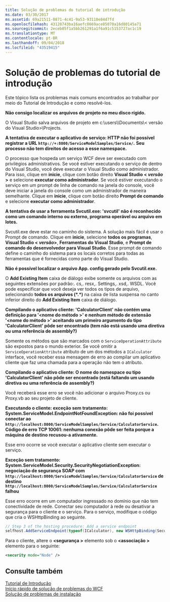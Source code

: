 ```yaml
---
title: Solução de problemas do tutorial de introdução
ms.date: 03/30/2017
ms.assetid: 69a21511-0871-4c41-9a53-93110e84d7fd
ms.openlocfilehash: 43128743ba16aefc8669ace85070a16d80145a71
ms.sourcegitcommit: 2eceb05f1a5bb261291a1f6a91c5153727ac1c19
ms.translationtype: MT
ms.contentlocale: pt-BR
ms.lasthandoff: 09/04/2018
ms.locfileid: "43519415"
---
```

# <a name="troubleshooting-the-getting-started-tutorial"></a>Solução de problemas do tutorial de introdução
Este tópico lista os problemas mais comuns encontrados ao trabalhar por meio do Tutorial de Introdução e como resolvê-los.  
  
**Não consigo localizar os arquivos de projeto no meu disco rígido.**

 O Visual Studio salva arquivos de projeto em c:\users\\<user name>\Documents\\< versão do Visual Studio\>\Projects.  
  
**A tentativa de executar o aplicativo de serviço: HTTP não foi possível registrar a URL `http://+:8000/ServiceModelSamples/Service/`.** 
 **Seu processo não tem direitos de acesso a esse namespace.** 

 O processo que hospeda um serviço WCF deve ser executado com privilégios administrativos. Se você estiver executando o serviço de dentro do Visual Studio, você deve executar o Visual Studio como administrador. Para isso, clique em **inicie**, clique com botão direito **Visual Studio \< *versão* >**  e selecione **executar como administrador**. Se você estiver executando o serviço em um prompt de linha de comando na janela do console, você deve iniciar a janela do console como um administrador de maneira semelhante. Clique em **inicie**, clique com botão direito **Prompt de comando** e selecione **executar como administrador**.  
  
**A tentativa de usar a ferramenta Svcutil.exe: 'svcutil' não é reconhecido como um comando interno ou externo, programa operável ou arquivo em lotes.**

 Svcutil.exe deve estar no caminho do sistema. A solução mais fácil é usar o Prompt de comando. Clique em **inicie**, selecione **todos os programas**, **Visual Studio \< *versão*>**,  **Ferramentas do Visual Studio**, e **Prompt de comando do desenvolvedor para Visual Studio**. Esse prompt de comando define o caminho do sistema para os locais corretos para todas as ferramentas que é fornecidas como parte do Visual Studio.  

**Não é possível localizar o arquivo App. config gerado pelo Svcutil.exe.**

 O **Add Existing Item** caixa de diálogo exibe somente os arquivos com as seguintes extensões por padrão:. cs,. resx,. Settings,. xsd,. WSDL. Você pode especificar que você deseja ver todos os tipos de arquivo, selecionando **todos os arquivos (\*.\*)**  na caixa de lista suspensa no canto inferior direito do **Add Existing Item** caixa de diálogo.  


**Compilando o aplicativo cliente: 'CalculatorClient' não contém uma definição para '\<nome do método >' e nenhum método de extensão '\<nome do método >' aceitando um primeiro argumento do tipo 'CalculatorClient' pôde ser encontrado (tem não está usando uma diretiva ou uma referência de assembly?)**  

Somente os métodos que são marcados com o `ServiceOperationAttribute` são expostos para o mundo exterior. Se você omitir a `ServiceOperationAttribute` atributo de um dos métodos a `ICalculator` interface, você receber essa mensagem de erro ao compilar um aplicativo cliente que faz uma chamada para a operação não tem o atributo.  

**Compilando o aplicativo cliente: O nome do namespace ou tipo 'CalculatorClient' não pôde ser encontrado (está faltando um usando diretiva ou uma referência de assembly?)**

 Você receberá esse erro se você não adicionar o arquivo Proxy.cs ou Proxy.vb ao seu projeto de cliente.  

**Executando o cliente: exceção sem tratamento: System.ServiceModel.EndpointNotFoundException: não foi possível conectar ao `http://localhost:8000/ServiceModelSamples/Service/CalculatorService`. Código de erro TCP 10061: nenhuma conexão pôde ser feita porque a máquina de destino recusou-a ativamente.**

Esse erro ocorre se você executar o aplicativo cliente sem executar o serviço.  
  
**Exceção sem tratamento: System.ServiceModel.Security.SecurityNegotiationException: negociação de segurança SOAP com `http://localhost:8000/ServiceModelSamples/Service/CalculatorService` de destino `http://localhost:8000/ServiceModelSamples/Service/CalculatorService` falhou**  

Esse erro ocorre em um computador ingressado no domínio que não tem conectividade de rede. Conectar seu computador à rede ou desativar a segurança para o cliente e o serviço. Para o serviço, modifique o código que cria o WSHttpBinding ao seguinte.  
  
```csharp
// Step 3 of the hosting procedure: Add a service endpoint  
selfhost.AddServiceEndpoint(typeof(ICalculator), new WSHttpBinding(SecurityMode.None), "CalculatorService");  
```

Para o cliente, altere o  **\<segurança >** elemento sob o  **\<associação >** elemento para o seguinte:  
  
```xml
<security mode="Node" />  
```  

## <a name="see-also"></a>Consulte também  
 [Tutorial de Introdução](../../../docs/framework/wcf/getting-started-tutorial.md)  
 [Início rápido de solução de problemas do WCF](../../../docs/framework/wcf/wcf-troubleshooting-quickstart.md)  
 [Solução de problemas de instalação](../../../docs/framework/wcf/troubleshooting-setup-issues.md)
